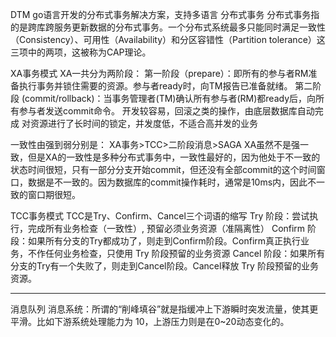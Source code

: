 DTM go语言开发的分布式事务解决方案，支持多语言
分布式事务
分布式事务指的是跨库跨服务更新数据的分布式事务。一个分布式系统最多只能同时满足一致性（Consistency）、可用性（Availability）和分区容错性（Partition tolerance）这三项中的两项，这被称为CAP理论。

XA事务模式
XA一共分为两阶段：
第一阶段（prepare）：即所有的参与者RM准备执行事务并锁住需要的资源。参与者ready时，向TM报告已准备就绪。 第二阶段 (commit/rollback)：当事务管理者(TM)确认所有参与者(RM)都ready后，向所有参与者发送commit命令。
开发较容易，回滚之类的操作，由底层数据库自动完成
对资源进行了长时间的锁定，并发度低，不适合高并发的业务

一致性由强到弱分别是：
XA事务>TCC>二阶段消息>SAGA
XA虽然不是强一致，但是XA的一致性是多种分布式事务中，一致性最好的，因为他处于不一致的状态时间很短，只有一部分分支开始commit，但还没有全部commit的这个时间窗口，数据是不一致的。因为数据库的commit操作耗时，通常是10ms内，因此不一致的窗口期很短。

TCC事务模式
TCC是Try、Confirm、Cancel三个词语的缩写
Try 阶段：尝试执行，完成所有业务检查（一致性）, 预留必须业务资源（准隔离性）
Confirm 阶段：如果所有分支的Try都成功了，则走到Confirm阶段。Confirm真正执行业务，不作任何业务检查，只使用 Try 阶段预留的业务资源
Cancel 阶段：如果所有分支的Try有一个失败了，则走到Cancel阶段。Cancel释放 Try 阶段预留的业务资源。

-----------------------------------
消息队列
消息系统：所谓的“削峰填谷”就是指缓冲上下游瞬时突发流量，使其更平滑。比如下游系统处理能力为 10，上游压力则是在0~20动态变化的。


